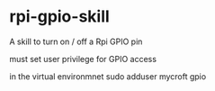 # rpi-gpio-skill
A skill to turn on / off a Rpi GPIO pin

must set user privilege for GPIO access

in the virtual environmnet
sudo adduser mycroft gpio
